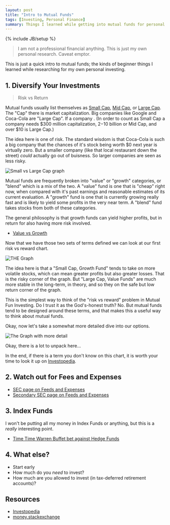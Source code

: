 ```yaml
---
layout: post
title: "Intro to Mutual Funds"
tags: [Investing, Personal Finance]
summary: Things I learned while getting into mutual funds for personal.
---
```

{% include JB/setup %}

> I am not a professional financial anything. This is just my own personal research. Caveat emptor.

This is just a quick intro to mutual funds; the kinds of beginner things I learned while researching for my own personal investing.


## 1. Diversify Your Investments

> Risk vs Return

Mutual funds usually list themselves as [Small Cap](https://www.investopedia.com/terms/s/small-cap.asp), [Mid Cap](https://www.investopedia.com/terms/m/midcapstock.asp), or [Large Cap](https://www.investopedia.com/terms/l/large-cap.asp). The "Cap" there is market capitalization. Big companies like Google and Coca-Cola are "Large Cap". If a company . (In order to count as Small Cap a company needs $300 million capitalization, $2-$10 billion or Mid Cap, and over $10 is Large Cap.)

The idea here is one of risk. The standard wisdom is that Coca-Cola is such a big company that the chances of it's stock being worth $0 next year is virtually zero. But a smaller company (like that local restaurant down the street) *could* actually go out of buisness. So larger companies are seen as less risky.

![Small vs Large Cap graph](https://www.relakhs.com/wp-content/uploads/2016/01/risk-return-trade-off-large-mid-small-multi-cap-funds-pic.jpg)

Mutual funds are frequently broken into "value" or "growth" categories, or "blend" which is a mix of the two. A "value" fund is one that is "cheap" right now, when compared with it's past earnings and reasonable estimates of its current evaluation. A "growth" fund is one that is currently growing really fast and is likely to yield some profits in the very near term. A "blend" fund takes stocks from both of these categories.

The general philosophy is that growth funds can yield higher profits, but in return for also having more risk involved.

* [Value vs Growth](https://money.stackexchange.com/questions/9534/mutual-fund-types-value-vs-blend-vs-growth)

Now that we have those two sets of terms defined we can look at our first risk vs reward chart.

![THE Graph](https://www.weabenefits.com/uploadedImages/Retirement/Enrollment_Booklet/TSA/stylebox.gif)

The idea here is that a "Small Cap, Growth Fund" tends to take on more volatile stocks, which can mean greater profits but also greater losses. That is the risky corner of the graph. But "Large Cap, Value Funds" are much more stable in the long-term, in theory, and so they on the safe but low return corner of the graph.

This is the simplest way to think of the "risk vs reward" problem in Mutual Fun Investing. Do I trust it as the God's-honest truth? No. But mutual funds tend to be designed around these terms, and that makes this a useful way to think about mutual funds.

Okay, now let's take a somewhat more detailed dive into our options.

![The Graph with more detail](https://qph.fs.quoracdn.net/main-qimg-3035adb8cab0f4526fcf4ddb57bbd3b0)

Okay, there is a lot to unpack here...

In the end, if there is a term you don't know on this chart, it is worth your time to look it up on [Investopedia](https://www.investopedia.com/).


## 2. Watch out for Fees and Expenses

* [SEC page on Feeds and Expenses](https://www.sec.gov/files/ib_mutualfundfees.pdf)
* [Secondary SEC page on Feeds and Expenses](https://www.sec.gov/fast-answers/answersmffeeshtm.html)


## 3. Index Funds

I won't be putting all my money in Index Funds or anything, but this is a *really* interesting point.

* [Time Time Warren Buffet bet against Hedge Funds](https://www.investopedia.com/articles/investing/030916/buffetts-bet-hedge-funds-year-eight-brka-brkb.asp)


## 4. What else?

* Start early
* How much do you *need* to invest?
* How much are you allowed to invest (in tax-deferred retirement accounts)?


## Resources

* [Investopedia](https://www.investopedia.com)
* [money.stackexchange](https://money.stackexchange.com/)
